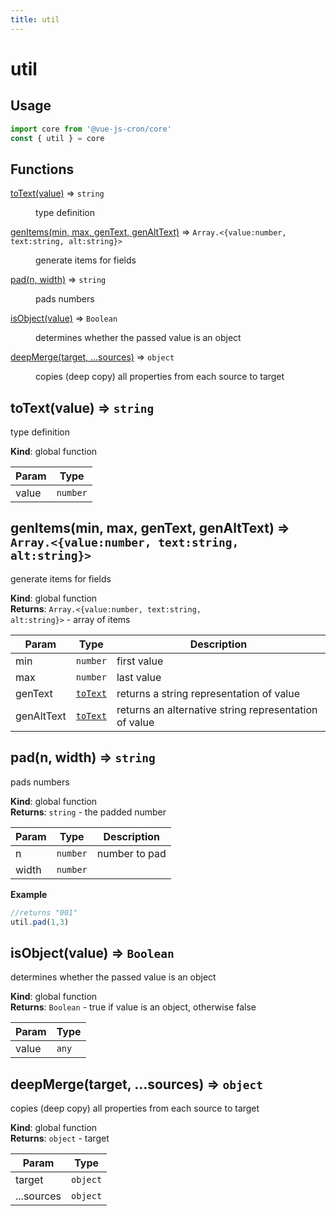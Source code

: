 ```yaml
---
title: util
---
```


# util

## Usage

```js
import core from '@vue-js-cron/core'
const { util } = core
```

## Functions

<dl>
<dt><a href="#toText">toText(value)</a> ⇒ <code>string</code></dt>
<dd><p>type definition</p>
</dd>
<dt><a href="#genItems">genItems(min, max, genText, genAltText)</a> ⇒ <code>Array.&lt;{value:number, text:string, alt:string}&gt;</code></dt>
<dd><p>generate items for fields</p>
</dd>
<dt><a href="#pad">pad(n, width)</a> ⇒ <code>string</code></dt>
<dd><p>pads numbers</p>
</dd>
<dt><a href="#isObject">isObject(value)</a> ⇒ <code>Boolean</code></dt>
<dd><p>determines whether the passed value is an object</p>
</dd>
<dt><a href="#deepMerge">deepMerge(target, ...sources)</a> ⇒ <code>object</code></dt>
<dd><p>copies (deep copy) all properties from each source to target</p>
</dd>
</dl>

<a name="toText"></a>

## toText(value) ⇒ <code>string</code>
type definition

**Kind**: global function  

| Param | Type |
| --- | --- |
| value | <code>number</code> | 

<a name="genItems"></a>

## genItems(min, max, genText, genAltText) ⇒ <code>Array.&lt;{value:number, text:string, alt:string}&gt;</code>
generate items for fields

**Kind**: global function  
**Returns**: <code>Array.&lt;{value:number, text:string, alt:string}&gt;</code> - array of items  

| Param | Type | Description |
| --- | --- | --- |
| min | <code>number</code> | first value |
| max | <code>number</code> | last value |
| genText | [<code>toText</code>](#toText) | returns a string representation of value |
| genAltText | [<code>toText</code>](#toText) | returns an alternative string representation of value |

<a name="pad"></a>

## pad(n, width) ⇒ <code>string</code>
pads numbers

**Kind**: global function  
**Returns**: <code>string</code> - the padded number  

| Param | Type | Description |
| --- | --- | --- |
| n | <code>number</code> | number to pad |
| width | <code>number</code> |  |

**Example**  
```js
//returns "001"
util.pad(1,3) 
```
<a name="isObject"></a>

## isObject(value) ⇒ <code>Boolean</code>
determines whether the passed value is an object

**Kind**: global function  
**Returns**: <code>Boolean</code> - true if value is an object, otherwise false  

| Param | Type |
| --- | --- |
| value | <code>any</code> | 

<a name="deepMerge"></a>

## deepMerge(target, ...sources) ⇒ <code>object</code>
copies (deep copy) all properties from each source to target

**Kind**: global function  
**Returns**: <code>object</code> - target  

| Param | Type |
| --- | --- |
| target | <code>object</code> | 
| ...sources | <code>object</code> | 

